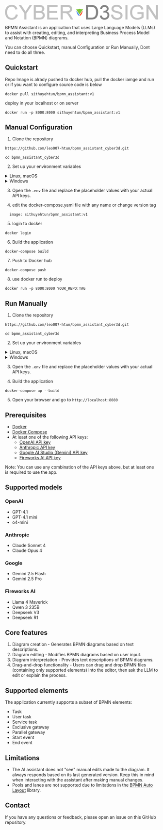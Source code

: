 ![Logo](images/cyber3d.png)

BPMN Assistant is an application that uses Large Language Models (LLMs) to assist with creating, editing, and
interpreting Business Process Model and Notation (BPMN) diagrams.

You can choose Quickstart, manual Configuration or Run Manually, Dont need to do all three.

## Quickstart
Repo Image is alrady pushed to docker hub, pull the docker iamge and run or if you want to configure source code is below

```
docker pull sithuyehtun/bpmn_assistant:v1
```
deploy in your localhost or on server
```
docker run -p 8000:8000 sithuyehtun/bpmn_assistant:v1
```
## Manual Configuration 
1. Clone the repository

```
https://github.com/leo007-htun/bpmn_assistant_cyber3d.git
```

```
cd bpmn_assistant_cyber3d
```

2. Set up your environment variables

<details>
<summary>Linux, macOS</summary>

```
cd src/bpmn_assistant
```

```
cp .env.example .env
```

</details>

<details>
<summary>Windows</summary>

```
cd src\bpmn_assistant
```

```
copy .env.example .env
```

</details>

3. Open the `.env` file and replace the placeholder values with your actual API keys.

4. edit the docker-compose.yaml file with any name or change version tag
```
  image: sithuyehtun/bpmn_assistant:v1
```
5. login to docker
```
docker login
```
6. Build the application

```
docker-compose build
```
7. Push to Docker hub
```
docker-compose push
```
8. use docker run to deploy
```
docker run -p 8000:8000 YOUR_REPO:TAG
```


## Run Manually
1. Clone the repository

```
https://github.com/leo007-htun/bpmn_assistant_cyber3d.git
```

```
cd bpmn_assistant_cyber3d
```

2. Set up your environment variables

<details>
<summary>Linux, macOS</summary>

```
cd src/bpmn_assistant
```

```
cp .env.example .env
```

</details>

<details>
<summary>Windows</summary>

```
cd src\bpmn_assistant
```

```
copy .env.example .env
```

</details>

3. Open the `.env` file and replace the placeholder values with your actual API keys.

4. Build the application

```
docker-compose up --build
```
5. Open your browser and go to `http://localhost:8080`

## Prerequisites

- [Docker](https://docs.docker.com/get-docker/)
- [Docker Compose](https://docs.docker.com/compose/install/)
- At least one of the following API keys:
    - [OpenAI API key](https://platform.openai.com/docs/quickstart)
    - [Anthropic API key](https://console.anthropic.com/)
    - [Google AI Studio (Gemini) API key](https://aistudio.google.com/app/apikey)
    - [Fireworks AI API key](https://docs.fireworks.ai/getting-started/quickstart)

Note: You can use any combination of the API keys above, but at least one is required to use the app.

## Supported models

### OpenAI

* GPT-4.1
* GPT-4.1 mini
* o4-mini

### Anthropic

* Claude Sonnet 4
* Claude Opus 4

### Google

* Gemini 2.5 Flash
* Gemini 2.5 Pro

### Fireworks AI

* Llama 4 Maverick
* Qwen 3 235B
* Deepseek V3
* Deepseek R1

## Core features

1. Diagram creation - Generates BPMN diagrams based on text descriptions.
2. Diagram editing - Modifies BPMN diagrams based on user input.
3. Diagram interpretation - Provides text descriptions of BPMN diagrams.
4. Drag-and-drop functionality - Users can drag and drop BPMN files (containing only supported elements) into the
   editor, then ask the LLM to edit or explain the process.

## Supported elements

The application currently supports a subset of BPMN elements:

* Task
* User task
* Service task
* Exclusive gateway
* Parallel gateway
* Start event
* End event

## Limitations

* The AI assistant does not "see" manual edits made to the diagram. It always responds based on its last generated
  version. Keep this in mind when interacting with the assistant after making manual changes.
* Pools and lanes are not supported due to limitations in the [BPMN Auto Layout](https://github.com/bpmn-io/bpmn-auto-layout) library.

## Contact

If you have any questions or feedback, please open an issue on this GitHub repository.
